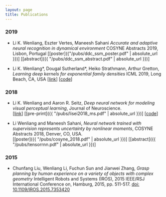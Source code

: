 ```yaml
---
layout: page
title: Publications
---
```


### 2019

* Li K. Wenliang, Eszter Vertes, Maneesh Sahani *Accurate and adaptive neural recognition in dynamical environment* COSYNE Abstracts 2019, Lisbon, Portugal
[[poster]({"/pubs/ddc_ssm_poster.pdf" | absolute_url }})]
[[abstract]({{ "/pubs/ddc_ssm_abstract.pdf" | absolute_url }})]

* Li K. Wenliang\*, Dougal Sutherland\*, Heiko Strathmann, Arthur Gretton, *Learning deep kernels for exponential family densities* ICML 2019, Long Beach, CA, USA
[[link](https://arxiv.org/abs/1811.08357)]
[[code](https://github.com/kevin-w-li/deep-kexpfam)]

### 2018

* Li K. Wenliang and Aaron R. Seitz, *Deep neural network for modeling visual perceptual learning*, Journal of Neuroscience.  
[[link](http://www.jneurosci.org/content/38/27/6028)]
[[pre-print]({{ "/pubs/lisei2018_ms.pdf" | absolute_url }})]
[[code](https://github.com/kevin-w-li/DNN_for_VPL)]

* Li Wenliang and Maneesh Sahani, *Neural network trained with supervision represents uncertainty by nonlinear moments*, COSYNE Abstracts 2018, Denver, CO, USA.  
[[poster]({{ "/pubs/cosyne_2018.pdf" | absolute_url }})]
[[abstract]({{ "/pubs/tensorrnn.pdf" | absolute_url }})]


### 2015
* Chunfang Liu, Wenliang Li, Fuchun Sun and Jianwei Zhang, *Grasp planning by human experience on a variety of objects with complex geometry* Intelligent Robots and Systems (IROS), 2015 IEEE/RSJ International Conference on, Hamburg, 2015, pp. 511-517.
[doi: 10.1109/IROS.2015.7353420](http://ieeexplore.ieee.org/document/7353420/?reload=true&arnumber=7353420)

